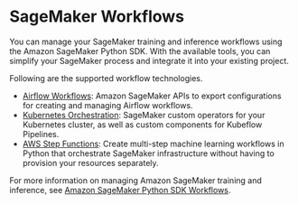 # SageMaker Workflows<a name="workflows"></a>

You can manage your SageMaker training and inference workflows using the Amazon SageMaker Python SDK\. With the available tools, you can simplify your SageMaker process and integrate it into your existing project\. 

Following are the supported workflow technologies\. 
+ [Airflow Workflows](https://sagemaker.readthedocs.io/en/stable/workflows/airflow/index.html): Amazon SageMaker APIs to export configurations for creating and managing Airflow workflows\.
+ [Kubernetes Orchestration](https://sagemaker.readthedocs.io/en/stable/workflows/kubernetes/index.html): SageMaker custom operators for your Kubernetes cluster, as well as custom components for Kubeflow Pipelines\.
+ [AWS Step Functions](https://sagemaker.readthedocs.io/en/stable/workflows/step_functions/index.html): Create multi\-step machine learning workflows in Python that orchestrate SageMaker infrastructure without having to provision your resources separately\.

For more information on managing Amazon SageMaker training and inference, see [Amazon SageMaker Python SDK Workflows](https://sagemaker.readthedocs.io/en/stable/workflows/index.html)\.
